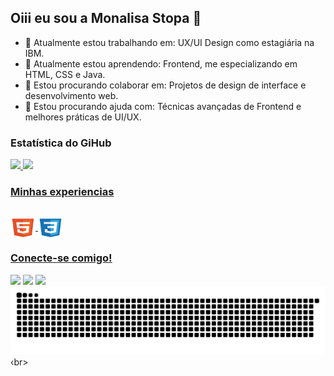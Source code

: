 ## Oiii eu sou a Monalisa Stopa 👋
<ul>
  <li>💼 Atualmente estou trabalhando em: UX/UI Design como estagiária na IBM.</li>
	<li>🚀 Atualmente estou aprendendo: Frontend, me especializando em HTML, CSS e Java.</li>
	<li>🤝 Estou procurando colaborar em: Projetos de design de interface e desenvolvimento web.</li>
	<li>🧠 Estou procurando ajuda com: Técnicas avançadas de Frontend e melhores práticas de UI/UX.</li>
</ul>

<h3 align="left">Estatística do GiHub</h3>
<div>
  <a href = "https://github.com/MonaStopa">
  <img height="180em" src="https://github-readme-stats.vercel.app/api?username=MonaStopa&show_icons=true/&theme=dracula&include_all_commits=true&count_private-true"L>
  <img height="180em" src="https://github-readme-stats.vercel.app/api/top-langs/?username=MonaStopa&layout=compact&langs_count=16&theme=dracula"L>
</div>

<h3 align="left">Minhas experiencias</h3>
<div style="display: inline_block"><br>
  <img align="center" alt="Mona-HTML" height="30" width="40" src="https://raw.githubusercontent.com/devicons/devicon/master/icons/html5/html5-original.svg">
  <img align="center" alt="Mona-CSS" height="30" width="40" src="https://raw.githubusercontent.com/devicons/devicon/master/icons/css3/css3-original.svg">
</div>

<h3 align="left">Conecte-se comigo!</h3>
<div>
   <a href="https://www.linkedin.com/in/monalisastopa/" target="_blank"><img src="https://img.shields.io/badge/-LinkedIn-%230077B5?style=for-the-badge&logo=linkedin&logoColor=white" target="_blank"></a> 
  <a href = "mstopa.arq@gmail.com"><img src="https://img.shields.io/badge/-Gmail-%23333?style=for-the-badge&logo=gmail&logoColor=white" target="_blank"></a>
  <a href = "13991031850"><img src="https://img.shields.io/badge/WhatsApp-25D366?style=for-the-badge&logo=whatsapp&logoColor=white" target="_blank"></a>
</div>

<picture>
  <source media=" (prefers-color-scheme: dark)" srcset="https://raw.githubusercontent.com/MonaStopa/MonaStopa/output/github-contribution-grid-snake-dark.svg">
  <source media="(prefers-color-scheme: light)" srcset="https://raw-githubusercontent.com/MonaStopa/MonaStopa/output/github-contribution-grid-snake.svg">
  <img alt="github contribution grid snake animation" src="https://raw.githubusercontent.com/MonaStopa/MonaStopa/output/github-contribution-grid-snake.svg">
</picture>
‹br><br>
